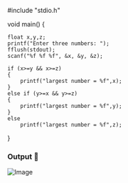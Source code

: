 #include "stdio.h"

void main()
{

	float x,y,z;
	printf("Enter three numbers: ");
	fflush(stdout);
	scanf("%f %f %f", &x, &y, &z);

	if (x>=y && x>=z)
	{
		printf("largest number = %f",x);
	}
	else if (y>=x && y>=z)
	{
		printf("largest number = %f",y);
	}
	else
		printf("largest number = %f",z);
    
}

### Output 🎥

![Image](https://github.com/user-attachments/assets/b5fd053b-14c6-416f-8104-bd2ddbd97730)
